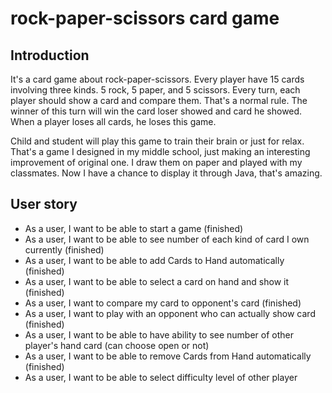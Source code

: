 # rock-paper-scissors card game

## Introduction
It's a card game about rock-paper-scissors. Every player have 15 cards involving three kinds.
5 rock, 5 paper, and 5 scissors.
Every turn, each player should show a card and compare them.
That's a normal rule.
The winner of this turn will win the card loser showed and card he showed.
When a player loses all cards, he loses this game.

Child and student will play this game to train their brain or just for relax.
That's a game I designed in my middle school,
just making an interesting improvement of original one. 
I draw them on paper and played with my classmates.
Now I have a chance to display it through Java,
that's amazing.   

## User story
- As a user, I want to be able to start a game (finished)
- As a user, I want to be able to see number of each kind of card I own currently (finished)
- As a user, I want to be able to add Cards to Hand automatically (finished)
- As a user, I want to be able to select a card on hand and show it (finished)
- As a user, I want to compare my card to opponent's card (finished)
- As a user, I want to play with an opponent who can actually show card (finished)
- As a user, I want to be able to have ability to see number of other player's hand card (can choose open or not)
- As a user, I want to be able to remove Cards from Hand automatically (finished)
- As a user, I want to be able to select difficulty level of other player

